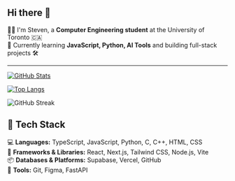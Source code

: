 ## Hi there 👋

<p style="font-size: 14px;">
  👩‍💻 I'm Steven, a <strong>Computer Engineering student</strong> at the University of Toronto 🇨🇦 <br/>
  🔧 Currently learning <strong>JavaScript, Python, AI Tools</strong> and building full-stack projects 🛠️ <br/>
</p>

<hr/>


      
[![GitHub Stats](https://github-readme-stats.vercel.app/api?username=stev-jz&show_icons=true&theme=radical&count_private=true)](https://github.com/anuraghazra/github-readme-stats)

[![Top Langs](https://github-readme-stats.vercel.app/api/top-langs/?username=stev-jz&layout=compact&theme=radical)](https://github.com/anuraghazra/github-readme-stats)

![GitHub Streak](https://streak-stats.demolab.com?user=stev-jz&theme=radical)


## 🧰 Tech Stack

<p style="font-size: 14px;">
💻 <strong>Languages:</strong> TypeScript, JavaScript, Python, C, C++, HTML, CSS<br/>
🧩 <strong>Frameworks & Libraries:</strong> React, Next.js, Tailwind CSS, Node.js, Vite<br/>
📦 <strong>Databases & Platforms:</strong> Supabase, Vercel, GitHub<br/>
🧪 <strong>Tools:</strong> Git, Figma, FastAPI<br/>
</p>


